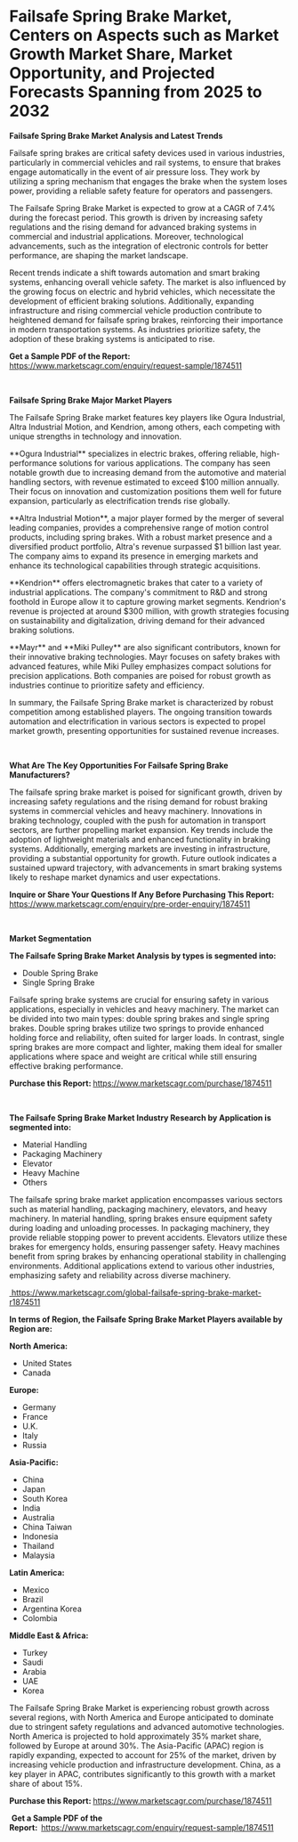 <p><h1>Failsafe Spring Brake Market, Centers on Aspects such as Market Growth Market Share, Market Opportunity, and Projected Forecasts Spanning from 2025 to 2032</h1></p><p><strong>Failsafe Spring Brake Market Analysis and Latest Trends</strong></p>
<p><p>Failsafe spring brakes are critical safety devices used in various industries, particularly in commercial vehicles and rail systems, to ensure that brakes engage automatically in the event of air pressure loss. They work by utilizing a spring mechanism that engages the brake when the system loses power, providing a reliable safety feature for operators and passengers.</p><p>The Failsafe Spring Brake Market is expected to grow at a CAGR of 7.4% during the forecast period. This growth is driven by increasing safety regulations and the rising demand for advanced braking systems in commercial and industrial applications. Moreover, technological advancements, such as the integration of electronic controls for better performance, are shaping the market landscape. </p><p>Recent trends indicate a shift towards automation and smart braking systems, enhancing overall vehicle safety. The market is also influenced by the growing focus on electric and hybrid vehicles, which necessitate the development of efficient braking solutions. Additionally, expanding infrastructure and rising commercial vehicle production contribute to heightened demand for failsafe spring brakes, reinforcing their importance in modern transportation systems. As industries prioritize safety, the adoption of these braking systems is anticipated to rise.</p></p>
<p><strong>Get a Sample PDF of the Report:&nbsp;</strong> <a href="https://www.marketscagr.com/enquiry/request-sample/1874511?utm_campaign=3138&utm_medium=2&utm_source=Github&utm_content=ia&utm_term=12042025&utm_id=failsafe-spring-brake">https://www.marketscagr.com/enquiry/request-sample/1874511</a></p>
<p>&nbsp;</p>
<p><strong>Failsafe Spring Brake Major Market Players</strong></p>
<p><p>The Failsafe Spring Brake market features key players like Ogura Industrial, Altra Industrial Motion, and Kendrion, among others, each competing with unique strengths in technology and innovation.</p><p>**Ogura Industrial** specializes in electric brakes, offering reliable, high-performance solutions for various applications. The company has seen notable growth due to increasing demand from the automotive and material handling sectors, with revenue estimated to exceed $100 million annually. Their focus on innovation and customization positions them well for future expansion, particularly as electrification trends rise globally.</p><p>**Altra Industrial Motion**, a major player formed by the merger of several leading companies, provides a comprehensive range of motion control products, including spring brakes. With a robust market presence and a diversified product portfolio, Altra's revenue surpassed $1 billion last year. The company aims to expand its presence in emerging markets and enhance its technological capabilities through strategic acquisitions.</p><p>**Kendrion** offers electromagnetic brakes that cater to a variety of industrial applications. The company's commitment to R&D and strong foothold in Europe allow it to capture growing market segments. Kendrion's revenue is projected at around $300 million, with growth strategies focusing on sustainability and digitalization, driving demand for their advanced braking solutions.</p><p>**Mayr** and **Miki Pulley** are also significant contributors, known for their innovative braking technologies. Mayr focuses on safety brakes with advanced features, while Miki Pulley emphasizes compact solutions for precision applications. Both companies are poised for robust growth as industries continue to prioritize safety and efficiency.</p><p>In summary, the Failsafe Spring Brake market is characterized by robust competition among established players. The ongoing transition towards automation and electrification in various sectors is expected to propel market growth, presenting opportunities for sustained revenue increases.</p></p>
<p>&nbsp;</p>
<p><strong>What Are The Key Opportunities For Failsafe Spring Brake Manufacturers?</strong></p>
<p><p>The failsafe spring brake market is poised for significant growth, driven by increasing safety regulations and the rising demand for robust braking systems in commercial vehicles and heavy machinery. Innovations in braking technology, coupled with the push for automation in transport sectors, are further propelling market expansion. Key trends include the adoption of lightweight materials and enhanced functionality in braking systems. Additionally, emerging markets are investing in infrastructure, providing a substantial opportunity for growth. Future outlook indicates a sustained upward trajectory, with advancements in smart braking systems likely to reshape market dynamics and user expectations.</p></p>
<p><strong>Inquire or Share Your Questions If Any Before Purchasing This Report:</strong> <a href="https://www.marketscagr.com/enquiry/pre-order-enquiry/1874511?utm_campaign=3138&utm_medium=2&utm_source=Github&utm_content=ia&utm_term=12042025&utm_id=failsafe-spring-brake">https://www.marketscagr.com/enquiry/pre-order-enquiry/1874511</a></p>
<p>&nbsp;</p>
<p><strong>Market Segmentation</strong></p>
<p><strong>The Failsafe Spring Brake Market Analysis by types is segmented into:</strong></p>
<p><ul><li>Double Spring Brake</li><li>Single Spring Brake</li></ul></p>
<p><p>Failsafe spring brake systems are crucial for ensuring safety in various applications, especially in vehicles and heavy machinery. The market can be divided into two main types: double spring brakes and single spring brakes. Double spring brakes utilize two springs to provide enhanced holding force and reliability, often suited for larger loads. In contrast, single spring brakes are more compact and lighter, making them ideal for smaller applications where space and weight are critical while still ensuring effective braking performance.</p></p>
<p><strong>Purchase this Report:&nbsp;</strong><a href="https://www.marketscagr.com/purchase/1874511?utm_campaign=3138&utm_medium=2&utm_source=Github&utm_content=ia&utm_term=12042025&utm_id=failsafe-spring-brake">https://www.marketscagr.com/purchase/1874511</a></p>
<p>&nbsp;</p>
<p><strong>The Failsafe Spring Brake Market Industry Research by Application is segmented into:</strong></p>
<p><ul><li>Material Handling</li><li>Packaging Machinery</li><li>Elevator</li><li>Heavy Machine</li><li>Others</li></ul></p>
<p><p>The failsafe spring brake market application encompasses various sectors such as material handling, packaging machinery, elevators, and heavy machinery. In material handling, spring brakes ensure equipment safety during loading and unloading processes. In packaging machinery, they provide reliable stopping power to prevent accidents. Elevators utilize these brakes for emergency holds, ensuring passenger safety. Heavy machines benefit from spring brakes by enhancing operational stability in challenging environments. Additional applications extend to various other industries, emphasizing safety and reliability across diverse machinery.</p></p>
<p><a href="https://www.marketscagr.com/global-failsafe-spring-brake-market-r1874511?utm_campaign=3138&utm_medium=2&utm_source=Github&utm_content=ia&utm_term=12042025&utm_id=failsafe-spring-brake">&nbsp;https://www.marketscagr.com/global-failsafe-spring-brake-market-r1874511</a></p>
<p><strong>In terms of Region, the Failsafe Spring Brake Market Players available by Region are:</strong></p>
<p>
    <p> <strong> North America: </strong>
        <ul>
            <li>United States</li>
            <li>Canada</li>
        </ul>
        </p> 
    <p> <strong> Europe: </strong>
        <ul>
            <li>Germany</li>
            <li>France</li>
            <li>U.K.</li>
            <li>Italy</li>
            <li>Russia</li>
        </ul>
        </p> 
    <p> <strong> Asia-Pacific: </strong>
        <ul>
            <li>China</li>
            <li>Japan</li>
            <li>South Korea</li>
            <li>India</li>
            <li>Australia</li>
            <li>China Taiwan</li>
            <li>Indonesia</li>
            <li>Thailand</li>
            <li>Malaysia</li>
        </ul>
        </p> 
    <p> <strong> Latin America: </strong>
        <ul>
            <li>Mexico</li>
            <li>Brazil</li>
            <li>Argentina Korea</li>
            <li>Colombia</li>
        </ul>
        </p> 
    <p> <strong> Middle East & Africa: </strong>
        <ul>
            <li>Turkey</li>
            <li>Saudi</li>
            <li>Arabia</li>
            <li>UAE</li>
            <li>Korea</li>
        </ul>
    </p>
    </p>
<p><p>The Failsafe Spring Brake Market is experiencing robust growth across several regions, with North America and Europe anticipated to dominate due to stringent safety regulations and advanced automotive technologies. North America is projected to hold approximately 35% market share, followed by Europe at around 30%. The Asia-Pacific (APAC) region is rapidly expanding, expected to account for 25% of the market, driven by increasing vehicle production and infrastructure development. China, as a key player in APAC, contributes significantly to this growth with a market share of about 15%.</p></p>
<p><strong>Purchase this Report: </strong><a href="https://www.marketscagr.com/purchase/1874511?utm_campaign=3138&utm_medium=2&utm_source=Github&utm_content=ia&utm_term=12042025&utm_id=failsafe-spring-brake">https://www.marketscagr.com/purchase/1874511</a></p>
<p>&nbsp;<strong>Get a Sample PDF of the Report:&nbsp;&nbsp;</strong><a href="https://www.marketscagr.com/enquiry/request-sample/1874511?utm_campaign=3138&utm_medium=2&utm_source=Github&utm_content=ia&utm_term=12042025&utm_id=failsafe-spring-brake">https://www.marketscagr.com/enquiry/request-sample/1874511</a></p>
<p><strong></strong></p>
<p><p></p><p></p><p></p></p>
